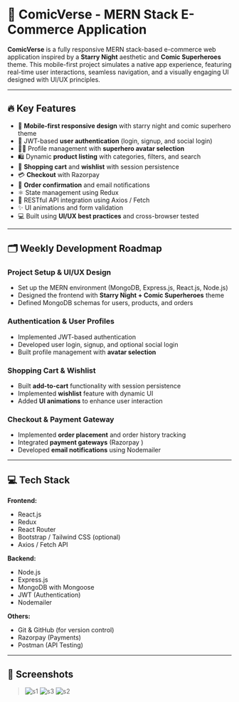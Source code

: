 # 🌌 ComicVerse - MERN Stack E-Commerce Application

**ComicVerse** is a fully responsive MERN stack-based e-commerce web application inspired by a **Starry Night** aesthetic and **Comic Superheroes** theme. This mobile-first project simulates a native app experience, featuring real-time user interactions, seamless navigation, and a visually engaging UI designed with UI/UX principles.

---

## 🔥 Key Features

- 📱 **Mobile-first responsive design** with starry night and comic superhero theme  
- 🔐 JWT-based **user authentication** (login, signup, and social login)
- 🧑‍🎨 Profile management with **superhero avatar selection**
- 🛍️ Dynamic **product listing** with categories, filters, and search
- 🛒 **Shopping cart** and **wishlist** with session persistence
- 💳 **Checkout** with Razorpay 
- 📩 **Order confirmation** and email notifications
- ⚛️ State management using Redux
- 🔁 RESTful API integration using Axios / Fetch
- ✨ UI animations and form validation
- 💻 Built using **UI/UX best practices** and cross-browser tested

---

## 🗂️ Weekly Development Roadmap

### Project Setup & UI/UX Design
- Set up the MERN environment (MongoDB, Express.js, React.js, Node.js)
- Designed the frontend with **Starry Night + Comic Superheroes** theme
- Defined MongoDB schemas for users, products, and orders

### Authentication & User Profiles
- Implemented JWT-based authentication
- Developed user login, signup, and optional social login
- Built profile management with **avatar selection**


### Shopping Cart & Wishlist
- Built **add-to-cart** functionality with session persistence
- Implemented **wishlist** feature with dynamic UI
- Added **UI animations** to enhance user interaction

### Checkout & Payment Gateway
- Implemented **order placement** and order history tracking
- Integrated **payment gateways** (Razorpay )
- Developed **email notifications** using Nodemailer

---

## 💻 Tech Stack

**Frontend:**
- React.js
- Redux
- React Router
- Bootstrap / Tailwind CSS (optional)
- Axios / Fetch API

**Backend:**
- Node.js
- Express.js
- MongoDB with Mongoose
- JWT (Authentication)
- Nodemailer

**Others:**
- Git & GitHub (for version control)
- Razorpay (Payments)
- Postman (API Testing)

---

## 📸 Screenshots

> ![s1](https://github.com/user-attachments/assets/e1d1d8fe-ce06-44ff-9552-b773b87e6333)
![s3](https://github.com/user-attachments/assets/6db3eb41-b56a-40b9-8c72-1352b37d84c1)
![s2](https://github.com/user-attachments/assets/6376f869-bef7-4e84-a8b7-29b4675555fa)




